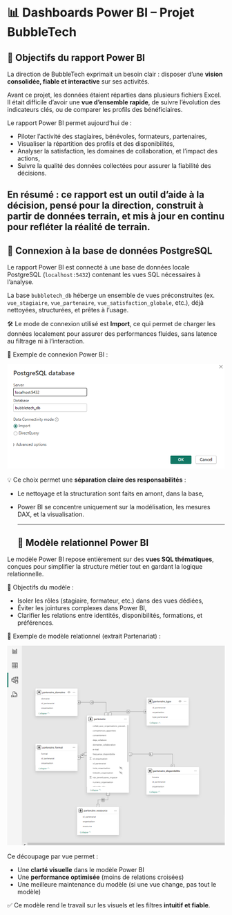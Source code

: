 
# 📊 Dashboards Power BI – Projet BubbleTech

## 🎯 Objectifs du rapport Power BI

La direction de BubbleTech exprimait un besoin clair : disposer d’une **vision consolidée, fiable et interactive** sur ses activités.

Avant ce projet, les données étaient réparties dans plusieurs fichiers Excel. Il était difficile d’avoir une **vue d’ensemble rapide**, de suivre l’évolution des indicateurs clés, ou de comparer les profils des bénéficiaires.

Le rapport Power BI permet aujourd’hui de :
- Piloter l’activité des stagiaires, bénévoles, formateurs, partenaires,
- Visualiser la répartition des profils et des disponibilités,
- Analyser la satisfaction, les domaines de collaboration, et l’impact des actions,
- Suivre la qualité des données collectées pour assurer la fiabilité des décisions.

En résumé : ce rapport est un **outil d’aide à la décision**, pensé pour la direction, construit à partir de données terrain, et mis à jour en continu pour refléter la réalité de terrain.
---

## 🔗 Connexion à la base de données PostgreSQL

Le rapport Power BI est connecté à une base de données locale PostgreSQL (`localhost:5432`) contenant les vues SQL nécessaires à l’analyse.

La base `bubbletech_db` héberge un ensemble de vues préconstruites (ex. `vue_stagiaire`, `vue_partenaire`, `vue_satisfaction_globale`, etc.), déjà nettoyées, structurées, et prêtes à l’usage.

🛠️ Le mode de connexion utilisé est **Import**, ce qui permet de charger les données localement pour assurer des performances fluides, sans latence au filtrage ni à l’interaction.

📸 Exemple de connexion Power BI :

![Connexion PostgreSQL](./image/connexion_db.png)

💡 Ce choix permet une **séparation claire des responsabilités** :
- Le nettoyage et la structuration sont faits en amont, dans la base,
- Power BI se concentre uniquement sur la modélisation, les mesures DAX, et la visualisation.

  ---
  ## 🧩 Modèle relationnel Power BI

Le modèle Power BI repose entièrement sur des **vues SQL thématiques**, conçues pour simplifier la structure métier tout en gardant la logique relationnelle.

🎯 Objectifs du modèle :
- Isoler les rôles (stagiaire, formateur, etc.) dans des vues dédiées,
- Éviter les jointures complexes dans Power BI,
- Clarifier les relations entre identités, disponibilités, formations, et préférences.

📸 Exemple de modèle relationnel (extrait Partenariat) :

![Modèle partenaire](./image/vue_partenaire.PNG)

Ce découpage par vue permet :
- Une **clarté visuelle** dans le modèle Power BI
- Une **performance optimisée** (moins de relations croisées)
- Une meilleure maintenance du modèle (si une vue change, pas tout le modèle)

✅ Ce modèle rend le travail sur les visuels et les filtres **intuitif et fiable**.

